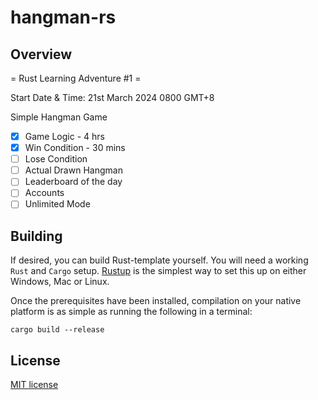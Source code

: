 # hangman-rs
## Overview
= Rust Learning Adventure #1 =

Start Date & Time: 21st March 2024 0800 GMT+8

Simple Hangman Game
- [x] Game Logic - 4 hrs
- [x] Win Condition - 30 mins
- [ ] Lose Condition
- [ ] Actual Drawn Hangman
- [ ] Leaderboard of the day
- [ ] Accounts
- [ ] Unlimited Mode

## Building
If desired, you can build Rust-template yourself. You will need a working `Rust` and `Cargo` setup. [Rustup](https://rustup.rs/) is the simplest way to set this up on either Windows, Mac or Linux.

Once the prerequisites have been installed, compilation on your native platform is as simple as running the following in a terminal:

```
cargo build --release
```

## License
[MIT license](LICENSE)
